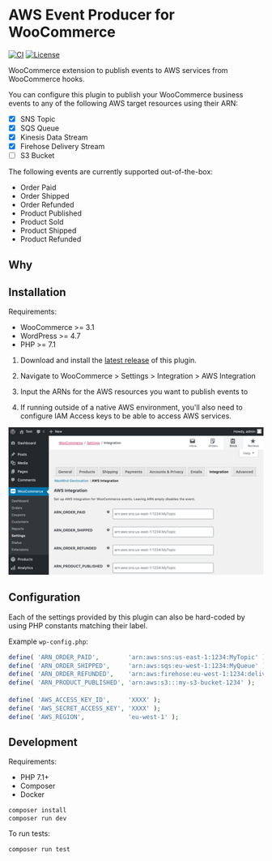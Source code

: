 # AWS Event Producer for WooCommerce

[![CI](https://github.com/Toriverkosto/woocommerce-aws-integration/workflows/CI/badge.svg)](https://github.com/Toriverkosto/woocommerce-aws-integration/actions?query=workflow%3ACI)
[![License](https://img.shields.io/:license-gpl3-blue.svg)](https://github.com/anttiviljami/wp-safe-updates/blob/master/LICENSE)

WooCommerce extension to publish events to AWS services from WooCommerce hooks.

You can configure this plugin to publish your WooCommerce business events to any
of the following AWS target resources using their ARN:

- [x] SNS Topic
- [x] SQS Queue
- [x] Kinesis Data Stream
- [x] Firehose Delivery Stream
- [ ] S3 Bucket

The following events are currently supported out-of-the-box:

- Order Paid
- Order Shipped
- Order Refunded
- Product Published
- Product Sold
- Product Shipped
- Product Refunded

## Why

## Installation

Requirements:

- WooCommerce >= 3.1
- WordPress >= 4.7
- PHP >= 7.1

1. Download and install the [latest release](https://github.com/Toriverkosto/woocommerce-aws-integration/releases) of this plugin.

1. Navigate to WooCommerce > Settings > Integration > AWS Integration

1. Input the ARNs for the AWS resources you want to publish events to

1. If running outside of a native AWS environment, you'll also need to configure
   IAM Access keys to be able to access AWS services.

![Settings page](assets/screenshot-1.png)

## Configuration

Each of the settings provided by this plugin can also be hard-coded by using
PHP constants matching their label.

Example `wp-config.php`:

```php
define( 'ARN_ORDER_PAID',        'arn:aws:sns:us-east-1:1234:MyTopic' );
define( 'ARN_ORDER_SHIPPED',     'arn:aws:sqs:eu-west-1:1234:MyQueue' );
define( 'ARN_ORDER_REFUNDED',    'arn:aws:firehose:eu-west-1:1234:deliverystream/MyStream' );
define( 'ARN_PRODUCT_PUBLISHED', 'arn:aws:s3:::my-s3-bucket-1234' );

define( 'AWS_ACCESS_KEY_ID',     'XXXX' );
define( 'AWS_SECRET_ACCESS_KEY', 'XXXX' );
define( 'AWS_REGION',            'eu-west-1' );
```

## Development

Requirements:

- PHP 7.1+
- Composer
- Docker

```
composer install
composer run dev
```

To run tests:

```
composer run test
```
